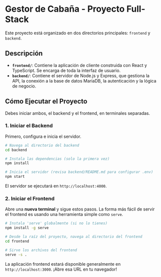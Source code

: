 # Gestor de Cabaña - Proyecto Full-Stack

Este proyecto está organizado en dos directorios principales: `frontend` y `backend`.

## Descripción

-   **`frontend/`**: Contiene la aplicación de cliente construida con React y TypeScript. Se encarga de toda la interfaz de usuario.
-   **`backend/`**: Contiene el servidor de Node.js y Express, que gestiona la API, la conexión a la base de datos MariaDB, la autenticación y la lógica de negocio.

## Cómo Ejecutar el Proyecto

Debes iniciar ambos, el backend y el frontend, en terminales separadas.

### 1. Iniciar el Backend

Primero, configura e inicia el servidor.

```bash
# Navega al directorio del backend
cd backend

# Instala las dependencias (solo la primera vez)
npm install

# Inicia el servidor (revisa backend/README.md para configurar .env)
npm start
```

El servidor se ejecutará en `http://localhost:4000`.

### 2. Iniciar el Frontend

Abre una **nueva terminal** y sigue estos pasos. La forma más fácil de servir el frontend es usando una herramienta simple como `serve`.

```bash
# Instala 'serve' globalmente (si no lo tienes)
npm install -g serve

# Desde la raíz del proyecto, navega al directorio del frontend
cd frontend

# Sirve los archivos del frontend
serve -s .
```

La aplicación frontend estará disponible generalmente en `http://localhost:3000`. ¡Abre esa URL en tu navegador!
